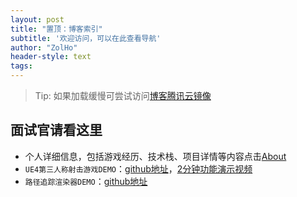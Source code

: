 ```yaml
---
layout: post
title: "置顶：博客索引"
subtitle: '欢迎访问，可以在此查看导航'
author: "ZolHo"
header-style: text
tags:
---
```


> Tip: 如果加载缓慢可尝试访问[博客腾讯云镜像](http://175.178.155.113/)

## 面试官请看这里

- 个人详细信息，包括游戏经历、技术栈、项目详情等内容点击[About](../../../../about/)
- `UE4第三人称射击游戏DEMO`：[github地址](https://github.com/ZolHo/HW3ByZHBP)，[2分钟功能演示视频](https://www.bilibili.com/video/BV133411M71S)
- `路径追踪渲染器DEMO`：[github地址](https://github.com/ZolHo/MyRayTracing)